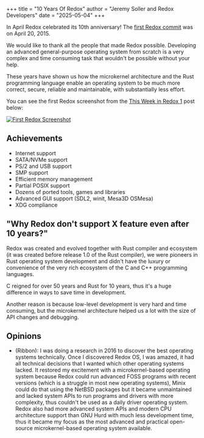 +++
title = "10 Years Of Redox"
author = "Jeremy Soller and Redox Developers"
date = "2025-05-04"
+++

In April Redox celebrated its 10th anniversary! The [first Redox commit](https://github.com/redox-os/redox/commit/0edea108a1d8112b3aa4e8ae7b3d8d41c5d0ed85) was on April 20, 2015.

We would like to thank all the people that made Redox possible. Developing an advanced general-purpose operating system from scratch is a very complex and time consuming task that wouldn't be possible without your help.

These years have shown us how the microkernel architecture and the Rust programming language enable an operating system to be much more correct, secure, reliable and maintainable, with substantially less effort.

You can see the first Redox screenshot from the [This Week in Redox 1](https://www.redox-os.org/news/this-week-in-redox-1/) post below:

<a href="/img/screenshot/first-screenshot.png"><img class="img-responsive" alt="First Redox Screenshot" src="/img/screenshot/first-screenshot.png"/></a>

## Achievements

- Internet support
- SATA/NVMe support
- PS/2 and USB support
- SMP support
- Efficient memory management
- Partial POSIX support
- Dozens of ported tools, games and libraries
- Advanced GUI support (SDL2, winit, Mesa3D OSMesa)
- XDG compliance

## "Why Redox don't support X feature even after 10 years?"

Redox was created and evolved together with Rust compiler and ecosystem (it was created before release 1.0 of the Rust compiler), we were pioneers in Rust operating system development and didn't have the luxury or convenience of the very rich ecosystem of the C and C++ programming languages.

C reigned for over 50 years and Rust for 10 years, thus it's a huge difference in ways to save time in development.

Another reason is because low-level development is very hard and time consuming, but the microkernel architecture helped us a lot with the size of API changes and debugging.

## Opinions

- (Ribbon): I was doing a research in 2016 to discover the best operating systems technically. Once I discovered Redox OS, I was amazed, it had all technical decisions that I wanted which other operating systems lacked. It restored my excitement with a microkernel-based operating system because Redox could run advanced FOSS programs with recent versions (which is a struggle in most new operating systems), Minix could do that using the NetBSD packages but it became unmaintained and lacked system APIs to run programs and drivers with more complexity, thus couldn't be used as a daily driver operating system. Redox also had more advanced system APIs and modern CPU architecture support than GNU Hurd with much less development time, thus it became my focus as the most advanced and practical open-source microkernel-based operating system available.
